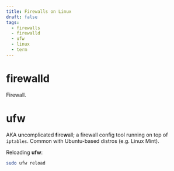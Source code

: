 ```yaml
---
title: Firewalls on Linux
draft: false
tags:
  - firewalls
  - firewalld
  - ufw
  - linux
  - term
---
```


# firewalld

Firewall.

# ufw

AKA **u**ncomplicated **f**ire**w**all; a firewall config tool running on top of `iptables`. Common with Ubuntu-based distros (e.g. Linux Mint).

Reloading **ufw**:
```sh
sudo ufw reload
```

